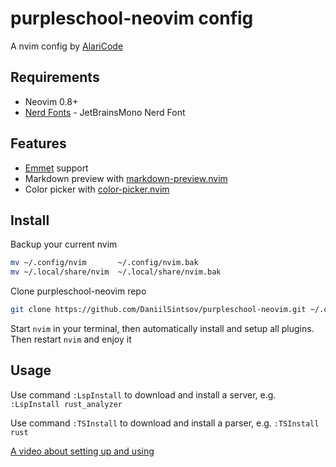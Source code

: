 # purpleschool-neovim config

A nvim config by [AlariCode](https://github.com/AlariCode)

## Requirements

- Neovim 0.8+
- [Nerd Fonts](https://www.nerdfonts.com/font-downloads) - JetBrainsMono Nerd Font

## Features

- [Emmet](https://www.emmet.io/) support
- Markdown preview with [markdown-preview.nvim](https://github.com/iamcco/markdown-preview.nvim)
- Color picker with [color-picker.nvim](https://github.com/ziontee113/color-picker.nvim)

## Install

Backup your current nvim

```bash
mv ~/.config/nvim       ~/.config/nvim.bak
mv ~/.local/share/nvim  ~/.local/share/nvim.bak
```

Clone purpleschool-neovim repo

```bash
git clone https://github.com/DaniilSintsov/purpleschool-neovim.git ~/.config/nvim
```

Start `nvim` in your terminal, then automatically install and setup all plugins. Then restart `nvim` and enjoy it

## Usage

Use command `:LspInstall` to download and install a server, e.g. `:LspInstall rust_analyzer`

Use command `:TSInstall` to download and install a parser, e.g. `:TSInstall rust`

[A video about setting up and using](https://youtu.be/4PzSNN45tcA)
